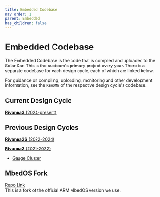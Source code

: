 ```yaml
---
title: Embedded Codebase
nav_order: 1
parent: Embedded
has_children: false
---
```


# Embedded Codebase

The Embedded Codebase is the code that is compiled and uploaded to the Solar Car. This is the subteam's primary project every year. There is a separate codebase for each design cycle, each of which are linked below. 

For guidance on compiling, uploading, monitoring and other development information, see the `README` of the respective design cycle's codebase.

## Current Design Cycle

[**Rivanna3** (2024-present)](https://github.com/solarcaratuva/Rivanna3)


## Previous Design Cycles
[**Rivanna2S** (2022-2024)](https://github.com/solarcaratuva/Rivanna2S)

[**Rivanna2** (2021-2022)](https://github.com/solarcaratuva/Rivanna2)
- [Gauge Cluster](https://github.com/solarcaratuva/gauge-cluster)


## MbedOS Fork
[Repo Link](https://github.com/solarcaratuva/mbed-os) <br>
This is a fork of the official ARM MbedOS version we use.